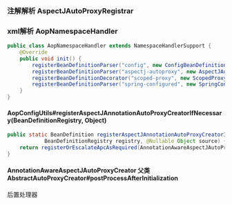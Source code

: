 ### 注解解析 AspectJAutoProxyRegistrar
### xml解析 AopNamespaceHandler
```java
public class AopNamespaceHandler extends NamespaceHandlerSupport {
	@Override
	public void init() {
		registerBeanDefinitionParser("config", new ConfigBeanDefinitionParser());
		registerBeanDefinitionParser("aspectj-autoproxy", new AspectJAutoProxyBeanDefinitionParser());
		registerBeanDefinitionDecorator("scoped-proxy", new ScopedProxyBeanDefinitionDecorator());
		registerBeanDefinitionParser("spring-configured", new SpringConfiguredBeanDefinitionParser());
	}
}
```

#### AopConfigUtils#registerAspectJAnnotationAutoProxyCreatorIfNecessary(BeanDefinitionRegistry, Object)
```java
public static BeanDefinition registerAspectJAnnotationAutoProxyCreatorIfNecessary(
			BeanDefinitionRegistry registry, @Nullable Object source) {
    return registerOrEscalateApcAsRequired(AnnotationAwareAspectJAutoProxyCreator.class, registry, source);
}
```
#### AnnotationAwareAspectJAutoProxyCreator 父类 AbstractAutoProxyCreator#postProcessAfterInitialization
后置处理器  
